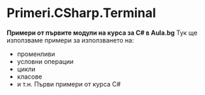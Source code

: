 # Primeri.CSharp.Terminal
**Примери от първите модули на курса за C# в Aula.bg**
Тук ще използваме примери за използването на:
* променливи
* условни операции
* цикли
* класове
* и т.н.
Първи примери от курса C#
